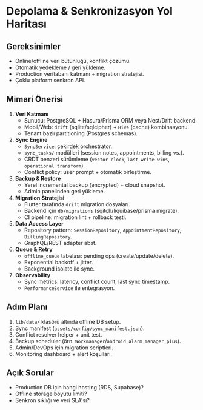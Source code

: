 # Depolama & Senkronizasyon Yol Haritası

## Gereksinimler
- Online/offline veri bütünlüğü, konflikt çözümü.
- Otomatik yedekleme / geri yükleme.
- Production veritabanı katmanı + migration stratejisi.
- Çoklu platform senkron API.

## Mimari Önerisi
1. **Veri Katmanı**
   - Sunucu: PostgreSQL + Hasura/Prisma ORM veya Nest/Drift backend.
   - Mobil/Web: `drift` (sqlite/sqlcipher) + `Hive` (cache) kombinasyonu.
   - Tenant bazlı partitioning (Postgres schemas).
2. **Sync Engine**
   - `SyncService`: çekirdek orchestrator.
   - `sync_tasks/` modülleri (session notes, appointments, billing vs.).
   - CRDT benzeri sürümleme (`vector clock`, `last-write-wins`, `operational transform`).
   - Conflict policy: user prompt + otomatik birleştirme.
3. **Backup & Restore**
   - Yerel incremental backup (encrypted) + cloud snapshot.
   - Admin panelinden geri yükleme.
4. **Migration Stratejisi**
   - Flutter tarafında `drift` migration dosyaları.
   - Backend için `db/migrations` (sqitch/liquibase/prisma migrate).
   - CI pipeline: migration lint + rollback testi.
5. **Data Access Layer**
   - Repository pattern: `SessionRepository`, `AppointmentRepository`, `BillingRepository`.
   - GraphQL/REST adapter abst.
6. **Queue & Retry**
   - `offline_queue` tabelası: pending ops (create/update/delete).
   - Exponential backoff + jitter.
   - Background isolate ile sync.
7. **Observability**
   - Sync metrics: latency, conflict count, last sync timestamp.
   - `PerformanceService` ile entegrasyon.

## Adım Planı
1. `lib/data/` klasörü altında offline DB setup.
2. Sync manifest (`assets/config/sync_manifest.json`).
3. Conflict resolver helper + unit test.
4. Backup scheduler (örn. `Workmanager`/`android_alarm_manager_plus`).
5. Admin/DevOps için migration scriptleri.
6. Monitoring dashboard + alert koşulları.

## Açık Sorular
- Production DB için hangi hosting (RDS, Supabase)?
- Offline storage boyutu limiti?
- Senkron sıklığı ve veri SLA'sı?
